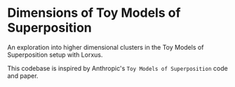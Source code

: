 # Dimensions of Toy Models of Superposition

An exploration into higher dimensional clusters in the Toy Models of Superposition setup with Lorxus.

This codebase is inspired by Anthropic's `Toy Models of Superposition` code and paper.

<!-- The main useful improvement over a basic Pyt tiny autoencoder is the ability to batch train many models with varying sparsity at once, which is much more efficient than training them one at a time. -->
